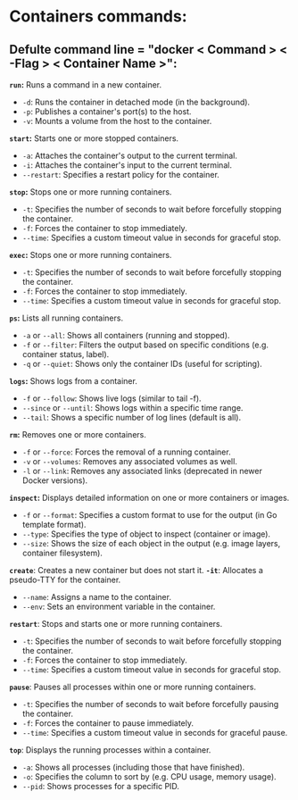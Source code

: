 # Containers commands:

## Defulte command line = "docker < Command > < -Flag > < Container Name >":

**`run`:** Runs a command in a new container.
- `-d`: Runs the container in detached mode (in the background).
- `-p`: Publishes a container's port(s) to the host.
- `-v`: Mounts a volume from the host to the container.

**`start`:** Starts one or more stopped containers.
- `-a`: Attaches the container's output to the current terminal.
- `-i`: Attaches the container's input to the current terminal.
- `--restart`: Specifies a restart policy for the container.

**`stop`:** Stops one or more running containers.
- `-t`: Specifies the number of seconds to wait before forcefully stopping the container.
- `-f`: Forces the container to stop immediately.
- `--time`: Specifies a custom timeout value in seconds for graceful stop.
  
**`exec`:** Stops one or more running containers.
- `-t`: Specifies the number of seconds to wait before forcefully stopping the container.
- `-f`: Forces the container to stop immediately.
- `--time`: Specifies a custom timeout value in seconds for graceful stop.

**`ps`:** Lists all running containers.
- `-a` or `--all`: Shows all containers (running and stopped).
- `-f` or `--filter`: Filters the output based on specific conditions (e.g. container status, label).
- `-q` or `--quiet`: Shows only the container IDs (useful for scripting).

**`logs`:** Shows logs from a container.
- `-f` or `--follow`: Shows live logs (similar to tail -f).
- `--since` or `--until`: Shows logs within a specific time range.
- `--tail`: Shows a specific number of log lines (default is all).

**`rm`:** Removes one or more containers.
- `-f` or `--force`: Forces the removal of a running container.
- `-v` or `--volumes`: Removes any associated volumes as well.
- `-l` or `--link`: Removes any associated links (deprecated in newer Docker versions).

**`inspect`:** Displays detailed information on one or more containers or images.
- `-f` or `--format`: Specifies a custom format to use for the output (in Go template format).
- `--type`: Specifies the type of object to inspect (container or image).
- `--size`: Shows the size of each object in the output (e.g. image layers, container filesystem).

**`create`**: Creates a new container but does not start it.
**`-it`**: Allocates a pseudo-TTY for the container.
- `--name`: Assigns a name to the container.
- `--env`: Sets an environment variable in the container.

**`restart`**: Stops and starts one or more running containers.
- `-t`: Specifies the number of seconds to wait before forcefully stopping the container.
- `-f`: Forces the container to stop immediately.
- `--time`: Specifies a custom timeout value in seconds for graceful stop.

**`pause`**: Pauses all processes within one or more running containers.
- `-t`: Specifies the number of seconds to wait before forcefully pausing the container.
- `-f`: Forces the container to pause immediately.
- `--time`: Specifies a custom timeout value in seconds for graceful pause.

**`top`**: Displays the running processes within a container.
- `-a`: Shows all processes (including those that have finished).
- `-o`: Specifies the column to sort by (e.g. CPU usage, memory usage).
- `--pid`: Shows processes for a specific PID.
